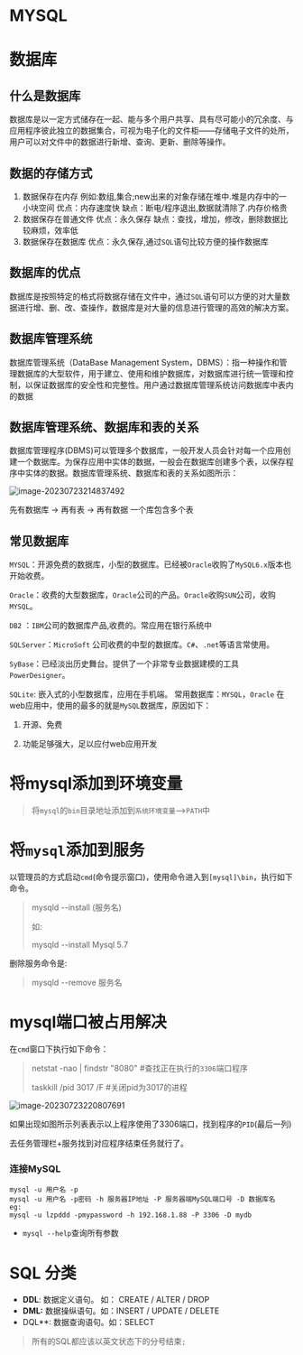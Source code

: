 # MYSQL

# 数据库

## 什么是数据库

​	数据库是以一定方式储存在一起、能与多个用户共享、具有尽可能小的冗余度、与应用程序彼此独立的数据集合，可视为电子化的文件柜——存储电子文件的处所，用户可以对文件中的数据进行新增、查询、更新、删除等操作。

## 数据的存储方式

1. 数据保存在内存
   例如:数组,集合;new出来的对象存储在堆中.堆是内存中的一小块空间
   优点：内存速度快 缺点：断电/程序退出,数据就清除了.内存价格贵
2. 数据保存在普通文件 优点：永久保存 缺点：查找，增加，修改，删除数据比较麻烦，效率低
3. 数据保存在数据库 优点：永久保存,通过`SQL`语句比较方便的操作数据库

## 数据库的优点

数据库是按照特定的格式将数据存储在文件中，通过`SQL`语句可以方便的对大量数据进行增、删、改、查操作，数据库是对大量的信息进行管理的高效的解决方案。

## 数据库管理系统

数据库管理系统（DataBase Management System，DBMS）：指一种操作和管理数据库的大型软件，用于建立、使用和维护数据库，对数据库进行统一管理和控制，以保证数据库的安全性和完整性。用户通过数据库管理系统访问数据库中表内的数据

## 数据库管理系统、数据库和表的关系

数据库管理程序(DBMS)可以管理多个数据库，一般开发人员会针对每一个应用创建一个数据库。为保存应用中实体的数据，一般会在数据库创建多个表，以保存程序中实体的数据。数据库管理系统、数据库和表的关系如图所示：

![image-20230723214837492](https://cdn.jsdelivr.net/gh/vegetabledog5058/photo/Typora202307232148767.png)

先有数据库 → 再有表 → 再有数据 一个库包含多个表

## 常见数据库

`MYSQL`：开源免费的数据库，小型的数据库。已经被`Oracle`收购了`MySQL6.x`版本也开始收费。 

`Oracle`：收费的大型数据库，`Oracle`公司的产品。`Oracle`收购`SUN`公司，收购`MYSQL`。 

`DB2` ：`IBM`公司的数据库产品,收费的。常应用在银行系统中

`SQLServer`：`MicroSoft` 公司收费的中型的数据库。`C#`、`.net`等语言常使用。

 `SyBase`：已经淡出历史舞台。提供了一个非常专业数据建模的工具`PowerDesigner`。 

`SQLite`: 嵌入式的小型数据库，应用在手机端。
常用数据库：`MYSQL`，`Oracle` 在web应用中，使用的最多的就是`MySQL`数据库，原因如下：

1. 开源、免费

2. 功能足够强大，足以应付web应用开发

   

# 将mysql添加到环境变量

> 将`mysql`的`bin`目录地址添加到`系统环境变量`-->`PATH`中

# 将`mysql`添加到服务

以管理员的方式启动`cmd`(命令提示窗口)，使用命令进入到`[mysql]\bin`，执行如下命令。

> mysqld --install (服务名)
>
> 如:
>
> mysqld --install Mysql 5.7

删除服务命令是:

> mysqld --remove 服务名

# mysql端口被占用解决

在`cmd`窗口下执行如下命令：

> netstat -nao | findstr "8080"   #查找正在执行的`3306`端口程序
>
> taskkill /pid 3017 /F   #关闭pid为3017的进程



![image-20230723220807691](https://cdn.jsdelivr.net/gh/vegetabledog5058/photo/Typora202307232208034.png)

如果出现如图所示列表表示以上程序使用了3306端口，找到程序的`PID`(最后一列)

去任务管理栏+服务找到对应程序结束任务就行了。

### 连接MySQL

```shell
mysql -u 用户名 -p 
mysql -u 用户名 -p密码 -h 服务器IP地址 -P 服务器端MySQL端口号 -D 数据库名
eg:
mysql -u lzpddd -pmypassword -h 192.168.1.88 -P 3306 -D mydb
```

- `mysql --help`查询所有参数

# SQL 分类

- **DDL**: 数据定义语句。 如： CREATE / ALTER / DROP
- **DML:** 数据操纵语句。如：INSERT / UPDATE / DELETE 
- DQL**: 数据查询语句。如：SELECT

> 所有的SQL都应该以英文状态下的分号结束`;`

